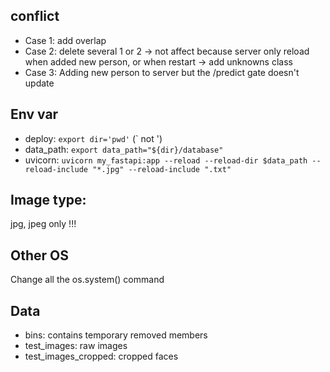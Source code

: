 ## conflict 
- Case 1: add overlap
- Case 2: delete several 1 or 2 -> not affect because server only reload when added new person, or when restart -> add unknowns class 
- Case 3: Adding new person to server but the /predict gate doesn't update 
## Env var
- deploy: `export dir='pwd'` (` not ') 
- data_path: `export data_path="${dir}/database"`
- uvicorn: `uvicorn my_fastapi:app --reload --reload-dir $data_path --reload-include "*.jpg" --reload-include ".txt"`

## Image type:
jpg, jpeg only !!!

## Other OS
Change all the os.system() command

## Data
- bins: contains temporary removed members
- test_images: raw images
- test_images_cropped: cropped faces